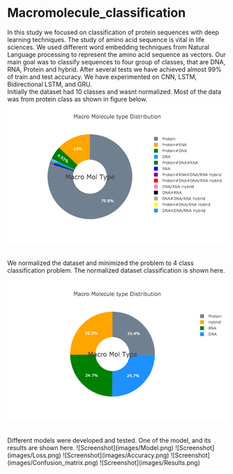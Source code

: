# Macromolecule_classification
In this study we focused on classification of protein sequences with deep learning techniques. The study of amino acid sequence is vital in life sciences.  We used different word embedding techniques from Natural Language processing to represent the amino acid   sequence   as   vectors. Our main goal was to classify sequences to four group of classes, that are DNA, RNA, Protein and hybrid. After several tests we have achieved almost 99% of train and test accuracy. We have experimented on CNN, LSTM, Bidirectional LSTM, and GRU. 
</br>
Initially the dataset had 10 classes and wasnt normalized. Most of the data was from protein class as shown in figure below.</br>
![Screenshot](images/newplot.png)


</br>
We normalized the dataset and minimized the problem to 4 class classification problem. The normalized dataset classification is shown here.

![Screenshot](images/newplot1.png)

</br>
Different models were developed and tested. One of the model, and its results are shown here.
![Screenshot](images/Model.png)
![Screenshot](images/Loss.png)
![Screenshot](images/Accuracy.png)
![Screenshot](images/Confusion_matrix.png)
![Screenshot](images/Results.png)
